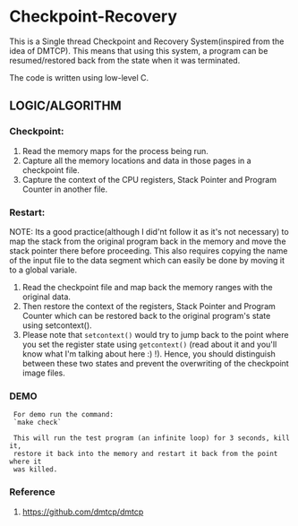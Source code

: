 # Checkpoint-Recovery

This is a Single thread Checkpoint and Recovery System(inspired from the idea
of DMTCP). This means that using this system, a program can be resumed/restored back from the state when it
was terminated. 

The code is written using low-level C.

## LOGIC/ALGORITHM

### Checkpoint:
   1. Read the memory maps for the process being run.
   2. Capture all the memory locations and data in those pages in a checkpoint
      file.
   3. Capture the context of the CPU registers, Stack Pointer and Program Counter
      in another file.

### Restart:
   NOTE: Its a good practice(although I did'nt follow it as it's not necessary)
   to map the stack from the original program back in the memory and move the
   stack pointer there before proceeding. This also requires copying the name of
   the input file to the data segment which can easily be done by moving it to a
   global variale.

   1. Read the checkpoint file and map back the memory ranges with the original
      data.
   2. Then restore the context of the registers, Stack Pointer and Program
      Counter which can be restored back to the original program's state using
      setcontext().
   3. Please note that `setcontext()` would try to jump back to the point where
      you set the register state using `getcontext()` (read about it and you'll
      know what I'm talking about here :) !). Hence, you should distinguish
      between these two states and prevent the overwriting of the checkpoint
      image files.

### DEMO
     For demo run the command:
     `make check`  
     
     This will run the test program (an infinite loop) for 3 seconds, kill it,
     restore it back into the memory and restart it back from the point where it
     was killed.

### Reference
1. https://github.com/dmtcp/dmtcp
